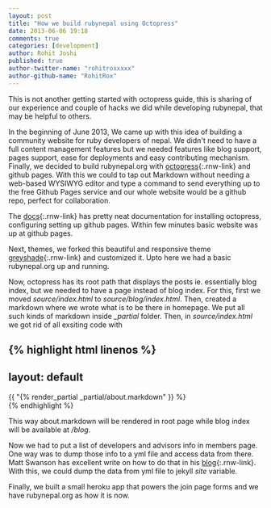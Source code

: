 ```yaml
---
layout: post
title: "How we build rubynepal using Octopress"
date: 2013-06-06 19:18
comments: true
categories: [development]
author: Rohit Joshi
published: true
author-twitter-name: "rohitroxxxxx"
author-github-name: "RohitRox"
---
```


This is not another getting started with octopress guide, this is sharing of our experience and couple of hacks we did while developing rubynepal, that may be helpful to others.

In the beginning of June 2013, We came up with this idea of building a community website for ruby developers of nepal.
We didn't need to have a full content management features but we needed features like blog support, pages support, ease for deployments and easy contributing mechanism. Finally, we decided to build rubynepal.org with [octopress](http://octopress.org){:.rnw-link} and github pages. With this we could to tap out Markdown without needing a web-based WYSIWYG editor and type a command to send everything up to the free Github Pages service and our whole website would be a github repo, perfect for collaboration.

<!-- more -->

The [docs](http://octopress.org/docs/){:.rnw-link} has pretty neat documentation for installing octopress, configuring setting up github pages. Within few minutes basic website was up at github pages.

Next, themes, we forked this beautiful and responsive theme [greyshade](https://github.com/shashankmehta/greyshade){:.rnw-link} and customized it. Upto here we had a basic rubynepal.org up and running.

Now, octopress has its root path that displays the posts ie. essentially blog index, but we needed to have a page instead of blog index.
For this, first we moved *source/index.html* to *source/blog/index.html*. Then, created a markdown where we wrote what is to be there in homepage.
We put all such kinds of markdown inside *_partial* folder.
Then, in *source/index.html* we got rid of all exsiting code with

{% highlight html linenos %}
  ---
  layout: default
  ---
  <div id="page_about"/>
    {{ "{% render_partial _partial/about.markdown" }} %}
  </div>
{% endhighlight %}

This way about.markdown will be rendered in root page while blog index will be available at */blog*.

Now we had to put a list of developers and advisors info in members page. One way was to dump those info to a yml file and access data from there. Matt Swanson has excellent write on how to do that in his [blog](http://mdswanson.com/blog/2013/06/03/jekyll-201.html){:.rnw-link}. With this, we could dump the data from yml file to jekyll *site* variable.

Finally, we built a small heroku app that powers the join page forms and we have rubynepal.org as how it is now.




